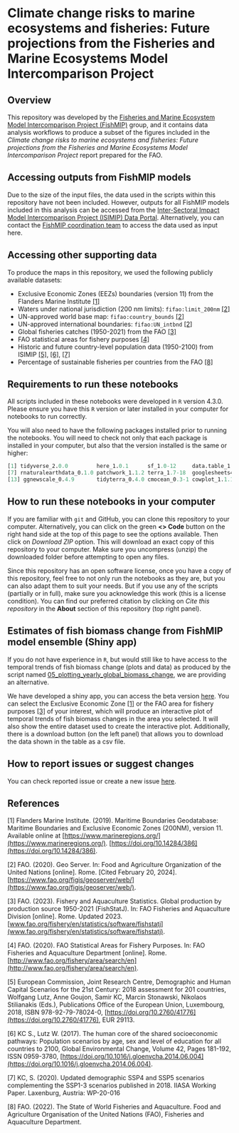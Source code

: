 # Climate change risks to marine ecosystems and fisheries: Future projections from the Fisheries and Marine Ecosystems Model Intercomparison Project

## Overview
This repository was developed by the [Fisheries and Marine Ecosystem Model Intercomparison Project (FishMIP)](https://fishmip.org/) group, and it contains data analysis workflows to produce a subset of the figures included in the *Climate change risks to marine ecosystems and fisheries: Future projections from the Fisheries and Marine Ecosystems Model Intercomparison Project* report prepared for the FAO.  
  
## Accessing outputs from FishMIP models
Due to the size of the input files, the data used in the scripts within this repository have not been included. However, outputs for all FishMIP models included in this analysis can be accessed from the [Inter-Sectoral Impact Model Intercomparison Project (ISIMIP) Data Portal](https://data.isimip.org/). Alternatively, you can contact the [FishMIP coordination team](mailto:fishmip.coordinators@gmail.com) to access the data used as input here.  
  
## Accessing other supporting data
To produce the maps in this repository, we used the following publicly available datasets:  
- Exclusive Economic Zones (EEZs) boundaries (version 11) from the Flanders Marine Institute [[1]](#1)  
- Waters under national jurisdiction (200 nm limits): `fifao:limit_200nm` [[2]](#2)  
- UN-approved world base map: `fifao:country_bounds` [[2]](#2)  
- UN-approved international boundaries: `fifao:UN_intbnd` [[2]](#2)  
- Global fisheries catches (1950-2021) from the FAO [[3]](#3)  
- FAO statistical areas for fishery purposes [[4]](#4)  
- Historic and future country-level population data (1950-2100) from ISIMIP [[5]](#5), [[6]](#6), [[7]](#7)  
- Percentage of sustainable fisheries per countries from the FAO [[8]](#8)  
  
## Requirements to run these notebooks
All scripts included in these notebooks were developed in `R` version 4.3.0. Please ensure you have this `R` version or later installed in your computer for notebooks to run correctly.  
  
You will also need to have the following packages installed prior to running the notebooks. You will need to check not only that each package is installed in your computer, but also that the version installed is the same or higher:  
  
```R
[1] tidyverse_2.0.0         here_1.0.1      sf_1.0-12     data.table_1.14.8   countrycode_1.5.0 rnaturalearth_0.3.2 glue_1.7.0
[7] rnaturalearthdata_0.1.0 patchwork_1.1.2 terra_1.7-18  googlesheets4_1.1.0 readxl_1.4.2      janitor_2.2.0 
[13] ggnewscale_0.4.9       tidyterra_0.4.0 cmocean_0.3-1 cowplot_1.1.1 
```
  
## How to run these notebooks in your computer
If you are familiar with `git` and GitHub, you can clone this repository to your computer. Alternatively, you can click on the green **<> Code** button on the right hand side at the top of this page to see the options available. Then click on *Download ZIP* option. This will download an exact copy of this repository to your computer. Make sure you uncompress (unzip) the downloaded folder before attempting to open any files.  
  
Since this repository has an open software license, once you have a copy of this repository, feel free to not only run the notebooks as they are, but you can also adapt them to suit your needs. But if you use any of the scripts (partially or in full), make sure you acknowledge this work (this is a license condition). You can find our preferred citation by clicking on *Cite this repository* in the **About** section of this repository (top right panel).  
  
## Estimates of fish biomass change from FishMIP model ensemble (Shiny app)
If you do not have experience in `R`, but would still like to have access to the temporal trends of fish biomass change (plots and data) as produced by the script named [05_plotting_yearly_global_biomass_change](https://github.com/Fish-MIP/FAO_Report/blob/main/scripts/05_plotting_yearly_global_biomass_change.Rmd), we are providing an alternative.  
  
We have developed a shiny app, you can access the beta version [here](https://rstudio.global-ecosystem-model.cloud.edu.au/shiny/FAO_report_shiny/). You can select the Exclusive Economic Zone [[1]](#1) or the FAO area for fishery purposes [[3]](#3) of your interest, which will produce an interactive plot of temporal trends of fish biomass changes in the area you selected. It will also show the entire dataset used to create the interactive plot. Additionally, there is a download button (on the left panel) that allows you to download the data shown in the table as a csv file.  
  
## How to report issues or suggest changes
You can check reported issue or create a new issue [here](https://github.com/Fish-MIP/FAO_Report/issues).  
  
## References
<a id="1">[1]</a> 
Flanders Marine Institute. (2019). Maritime Boundaries Geodatabase: Maritime Boundaries and Exclusive Economic Zones (200NM), version 11. Available online at [https://www.marineregions.org/](https://www.marineregions.org/). [https://doi.org/10.14284/386](https://doi.org/10.14284/386).    
  
<a id="2">[2]</a> 
FAO. (2020). Geo Server. In: Food and Agriculture Organization of the United Nations [online]. Rome. [Cited February 20, 2024]. [https://www.fao.org/figis/geoserver/web/](https://www.fao.org/figis/geoserver/web/).    

<a id="3">[3]</a> 
FAO. (2023). Fishery and Aquaculture Statistics. Global production by production source 1950-2021 (FishStatJ). In: FAO Fisheries and Aquaculture Division [online]. Rome. Updated 2023. [www.fao.org/fishery/en/statistics/software/fishstatj](www.fao.org/fishery/en/statistics/software/fishstatj).  
  
<a id="4">[4]</a> 
FAO. (2020). FAO Statistical Areas for Fishery Purposes. In: FAO Fisheries and Aquaculture Department [online]. Rome. [http://www.fao.org/fishery/area/search/en](http://www.fao.org/fishery/area/search/en).  
  
<a id="5">[5]</a> 
European Commission, Joint Research Centre, Demographic and Human Capital Scenarios for the 21st Century: 2018 assessment for 201 countries, Wolfgang Lutz, Anne Goujon, Samir KC, Marcin Stonawski, Nikolaos Stilianakis (Eds.), Publications Office of the European Union, Luxembourg, 2018, ISBN 978-92-79-78024-0, [https://doi.org/10.2760/41776](https://doi.org/10.2760/41776), EUR 29113.  
  
<a id="6">[6]</a> 
KC S., Lutz W. (2017). The human core of the shared socioeconomic pathways: Population scenarios by age, sex and level of education for all countries to 2100, Global Environmental Change, Volume 42, Pages 181-192, ISSN 0959-3780, [https://doi.org/10.1016/j.gloenvcha.2014.06.004](https://doi.org/10.1016/j.gloenvcha.2014.06.004).  
  
<a id="7">[7]</a> 
KC, S. (2020). Updated demographic SSP4 and SSP5 scenarios complementing the SSP1-3 scenarios published in 2018. IIASA Working Paper. Laxenburg, Austria: WP-20-016  
  
<a id="8">[8]</a> 
FAO. (2022). The State of World Fisheries and Aquaculture. Food and Agriculture Organisation of the United Nations (FAO), Fisheries and Aquaculture Department.
